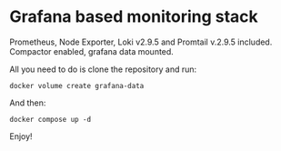 # Grafana based monitoring stack

Prometheus, Node Exporter, Loki v2.9.5 and Promtail v.2.9.5 included. Compactor enabled, grafana data mounted.

All you need to do is clone the repository and run:
```
docker volume create grafana-data
```
And then:
```
docker compose up -d
```

Enjoy!
